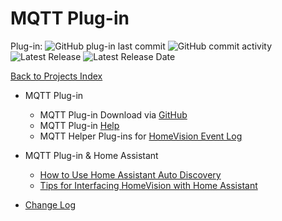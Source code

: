 # MQTT Plug-in

Plug-in: ![GitHub plug-in last commit](https://img.shields.io/github/last-commit/rebel7580/MQTT-Plug-in-For-HomeVisionXL?style=plastic)
![GitHub commit activity](https://img.shields.io/github/commit-activity/m/rebel7580/MQTT-Plug-in-For-HomeVisionXL?style=plastic)
![Latest Release](https://img.shields.io/badge/Latest%20Release-1.109-green?style=plastic)
![Latest Release Date](https://img.shields.io/badge/Latest%20Release%20Date-26%20Jan%202022-green?style=plastic)

[Back to Projects Index](/index)

* MQTT Plug-in
  * MQTT Plug-in Download via [GitHub](https://github.com/rebel7580/MQTT-Plug-in-For-HomeVisionXL)
  * MQTT Plug-in [Help](/MQTT/MQTT_Client_Plug-in)
  * MQTT Helper Plug-ins for [HomeVision Event Log](/MQTT/MQTT_Event_Log)

* MQTT Plug-in & Home Assistant
  * [How to Use Home Assistant Auto Discovery](/MQTT/HomeVision_Discovery_How-to)
  * [Tips for Interfacing HomeVision with Home Assistant](/MQTT/HomeVision_and_Home_Assistant)


* [Change Log](https://github.com/rebel7580/MQTT-Plug-in-For-HomeVisionXL/wiki/Change-Log)
